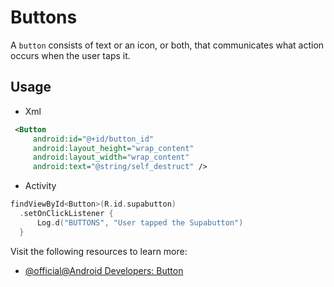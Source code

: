# Buttons

A `button` consists of text or an icon, or both, that communicates what action occurs when the user taps it.

## Usage

- Xml
```xml
 <Button
     android:id="@+id/button_id"
     android:layout_height="wrap_content"
     android:layout_width="wrap_content"
     android:text="@string/self_destruct" />
```
- Activity
```kotlin
findViewById<Button>(R.id.supabutton)
  .setOnClickListener {
      Log.d("BUTTONS", "User tapped the Supabutton")
  }
```

Visit the following resources to learn more:

- [@official@Android Developers: Button](https://developer.android.com/develop/ui/views/components/button)